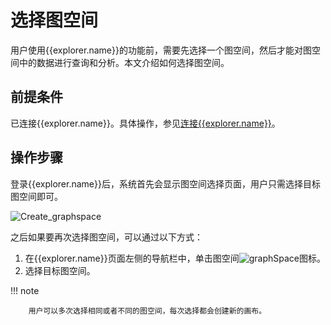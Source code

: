 # 选择图空间

用户使用{{explorer.name}}的功能前，需要先选择一个图空间，然后才能对图空间中的数据进行查询和分析。本文介绍如何选择图空间。

## 前提条件

已连接{{explorer.name}}。具体操作，参见[连接{{explorer.name}}](../deploy-connect/ex-ug-connect.md)。

## 操作步骤

登录{{explorer.name}}后，系统首先会显示图空间选择页面，用户只需选择目标图空间即可。

![Create_graphspace](https://docs-cdn.nebula-graph.com.cn/figures/select-space-220718-cn.png)

之后如果要再次选择图空间，可以通过以下方式：

1. 在{{explorer.name}}页面左侧的导航栏中，单击图空间![graphSpace](https://docs-cdn.nebula-graph.com.cn/figures/nav-graphSpace.png)图标。
2. 选择目标图空间。

  !!! note

        用户可以多次选择相同或者不同的图空间，每次选择都会创建新的画布。